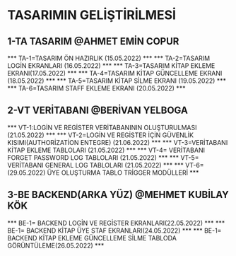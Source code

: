 # TASARIMIN GELİŞTİRİLMESİ

## 1-TA TASARIM @AHMET EMİN COPUR
  *** TA-1=TASARIM ÖN HAZIRLIK (15.05.2022) ***
  *** TA-2=TASARIM LOGİN EKRANLARI (16.05.2022) ***
  *** TA-3=TASARIM KİTAP EKLEME EKRANI(17.05.2022) ***
  *** TA-4=TASARIM KİTAP GÜNCELLEME EKRANI  (18.05.2022) ***
  *** TA-5=TASARIM KİTAP SİLME EKRANI (19.05.2022) ***
  *** TA-6=TASARIM STAFF EKLEME EKRANI (20.05.2022) ***
  
## 2-VT VERİTABANI @BERİVAN YELBOGA
 *** VT-1:LOGİN VE REGİSTER VERİTABANININ OLUŞTURULMASI (21.05.2022) ***
 *** VT-2=LOGİN VE REGİSTER İÇİN GÜVENLİK KISIMI(AUTHORİZATİON ENTEGRE) (21.06.2022) ***
 *** VT-3=VERİTABANI KİTAP EKLEME TABLOLARI (21.05.2022) ***
  *** VT-4= VERİTABANI FORGET PASSWORD LOG TABLOLARI (21.05.2022) ***
  *** VT-5= VERİTABANI GENERAL LOG TABLOLARI (21.05.2022) ***
  *** VT-6=  (29.05.2022) ÜYE OLUŞTURMA TABLO TRİGGER MODÜLLERİ  ***
## 3-BE BACKEND(ARKA YÜZ) @MEHMET KUBİLAY KÖK
 *** BE-1=  BACKEND LOGİN VE REGİSTER EKRANLARI(22.05.2022)  ***
 *** BE-1=  BACKEND KİTAP ÜYE STAF EKRANLARI(24.05.2022)  ***
 *** BE-1=  BACKEND KİTAP EKLEME GÜNCELLEME SİLME TABLODA GÖRÜNTÜLEME(26.05.2022)  ***

